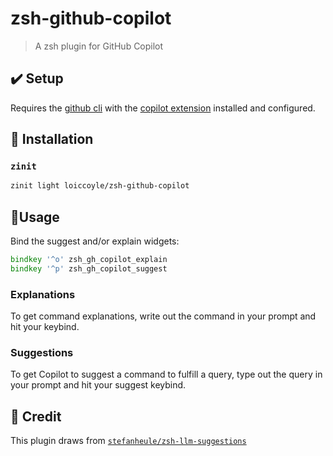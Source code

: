 # zsh-github-copilot

> A zsh plugin for GitHub Copilot

## ✔️ Setup

Requires the [github cli](https://github.com/cli/cli) with the [copilot extension](https://github.com/github/gh-copilot) installed and configured.

## 🚀 Installation

### `zinit`

```zsh
zinit light loiccoyle/zsh-github-copilot
```

## 🧠Usage

Bind the suggest and/or explain widgets:
```zsh
bindkey '^o' zsh_gh_copilot_explain
bindkey '^p' zsh_gh_copilot_suggest
```

### Explanations

To get command explanations, write out the command in your prompt and hit your keybind.

### Suggestions

To get Copilot to suggest a command to fulfill a query, type out the query in your prompt and hit your suggest keybind.

## 🤩 Credit

This plugin draws from [`stefanheule/zsh-llm-suggestions`](https://github.com/stefanheule/zsh-llm-suggestions)
